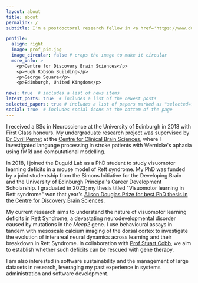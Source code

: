 ```yaml
---
layout: about
title: about
permalink: /
subtitle: I'm a postdoctoral research fellow in <a href='https://www.duguidlab.com'>Prof Ian Duguid</a>'s group at the <a href='https://www.sidb.org.uk'>Simons Intitiative for the Developing Brain</a>, <a href='https://www.ed.ac.uk'>University of Edinburgh</a>. I'm interested in the neural mechanisms of learning, how they break down in neurodevelopmental disorders and whether higher cognitive processes are amendable to therapeutic intervention.

profile:
  align: right
  image: prof_pic.jpg
  image_circular: false # crops the image to make it circular
  more_info: >
    <p>Centre for Discovery Brain Sciences</p>
    <p>Hugh Robson Building</p>
    <p>George Square</p>
    <p>Edinburgh, United Kingdom</p>

news: true  # includes a list of news items
latest_posts: true  # includes a list of the newest posts
selected_papers: true # includes a list of papers marked as "selected={true}"
social: true  # includes social icons at the bottom of the page
---
```


I received a BSc in Neuroscience at the University of Edinburgh in 2018 with First Class honours. My undergraduate research project was supervised by [Dr Cyril Pernet](https://cpernet.github.io/index.html) at the [Centre for Clinical Brain Sciences](https://www.ed.ac.uk/clinical-brain-sciences), where I investigated language processing in stroke patients with Wernicke's aphasia using fMRI and computational modelling.

In 2018, I joined the Duguid Lab as a PhD student to study visuomotor learning deficits in a mouse model of Rett syndrome. My PhD was funded by a joint studentship from the Simons Initiative for the Developing Brain and the University of Edinburgh Principal's Career Development Scholarship. I graduated in 2023; my thesis titled "Visuomotor learning in Rett syndrome" won that year's [Alison Douglas Prize for best PhD thesis in the Centre for Discovery Brain Sciences](https://discovery-brain-sciences.ed.ac.uk/constantinos-eleftheriou-wins-years-alison-douglas-prize-best-phd-thesis).

My current research aims to understand the nature of visuomotor learning deficits in Rett Syndrome, a devastating neurodevelopmental disorder caused by mutations in the _Mecp2_ gene. I use behavioural assays in tandem with mesoscale calcium imaging of the dorsal cortex to investigate the evolution of interareal neural dynamics across learning and their breakdown in Rett Syndrome. In collaboration with [Prof Stuart Cobb](http://www.cobblab.science), we aim to establish whether such deficits can be rescued with gene therapy.

I am also interested in software sustainability and the management of large datasets in research, leveraging my past experience in systems administration and software development.
